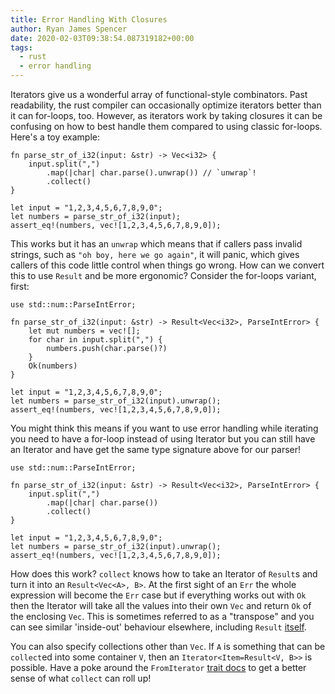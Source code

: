 ```yaml
---
title: Error Handling With Closures
author: Ryan James Spencer
date: 2020-02-03T09:38:54.087319182+00:00
tags:
  - rust
  - error handling
---
```


Iterators give us a wonderful array of functional-style combinators. Past
readability, the rust compiler can occasionally optimize iterators better than
it can for-loops, too. However, as iterators work by taking closures it can be
confusing on how to best handle them compared to using classic for-loops. Here's
a toy example:

```
fn parse_str_of_i32(input: &str) -> Vec<i32> {
    input.split(",")
        .map(|char| char.parse().unwrap()) // `unwrap`!
        .collect()
}

let input = "1,2,3,4,5,6,7,8,9,0";
let numbers = parse_str_of_i32(input);
assert_eq!(numbers, vec![1,2,3,4,5,6,7,8,9,0]);
```

This works but it has an `unwrap` which means that if callers pass invalid
strings, such as `"oh boy, here we go again"`, it will panic, which gives
callers of this code little control when things go wrong. How can we convert
this to use `Result` and be more ergonomic? Consider the for-loops variant,
first:

```
use std::num::ParseIntError;

fn parse_str_of_i32(input: &str) -> Result<Vec<i32>, ParseIntError> {
    let mut numbers = vec![];
    for char in input.split(",") {
        numbers.push(char.parse()?)
    }
    Ok(numbers)
}

let input = "1,2,3,4,5,6,7,8,9,0";
let numbers = parse_str_of_i32(input).unwrap();
assert_eq!(numbers, vec![1,2,3,4,5,6,7,8,9,0]);
```

You might think this means if you want to use error handling while iterating you
need to have a for-loop instead of using Iterator but you can still have an
Iterator and have get the same type signature above for our parser!


```
use std::num::ParseIntError;

fn parse_str_of_i32(input: &str) -> Result<Vec<i32>, ParseIntError> {
    input.split(",")
        .map(|char| char.parse())
        .collect()
}

let input = "1,2,3,4,5,6,7,8,9,0";
let numbers = parse_str_of_i32(input).unwrap();
assert_eq!(numbers, vec![1,2,3,4,5,6,7,8,9,0]);
```

How does this work? `collect` knows how to take an Iterator of `Result`s and
turn it into an `Result<Vec<A>, B>`. At the first sight of an `Err` the whole
expression will become the `Err` case but if everything works out with `Ok` then
the Iterator will take all the values into their own `Vec` and return `Ok` of
the enclosing `Vec`. This is sometimes referred to as a "transpose" and you can
see similar 'inside-out' behaviour elsewhere, including `Result`
[itself](https://doc.rust-lang.org/std/option/enum.Option.html#method.transpose).

You can also specify collections other than `Vec`. If `A` is something that can
be `collect`ed into some container `V`, then an `Iterator<Item=Result<V, B>>` is
possible. Have a poke around the `FromIterator` [trait
docs](https://doc.rust-lang.org/std/iter/trait.FromIterator.html) to get a
better sense of what `collect` can roll up!
